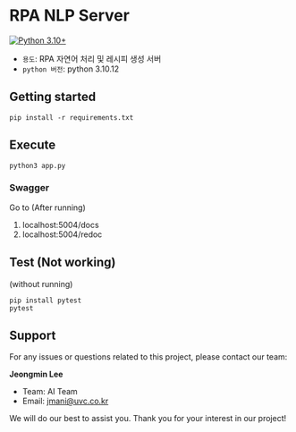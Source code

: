 # RPA NLP Server
[![Python 3.10+](https://img.shields.io/badge/python-3.10+-blue.svg)](https://www.python.org/downloads/release/python-310/)
- `용도`: RPA 자연어 처리 및 레시피 생성 서버
- `python 버전`: python 3.10.12

## Getting started
``` shell
pip install -r requirements.txt
```
## Execute
``` shell
python3 app.py
```
### Swagger 
Go to (After running)
1) localhost:5004/docs 
2) localhost:5004/redoc

## Test (Not working)
(without running)
```shell
pip install pytest
pytest
```

## Support
For any issues or questions related to this project, please contact our team:

**Jeongmin Lee**
- Team: AI Team
- Email: jmani@uvc.co.kr

We will do our best to assist you. Thank you for your interest in our project!
